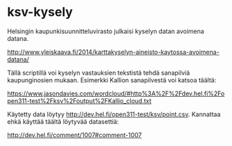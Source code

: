 ksv-kysely
==========

Helsingin kaupunkisuunnitteluvirasto julkaisi kyselyn datan avoimena datana.

http://www.yleiskaava.fi/2014/karttakyselyn-aineisto-kaytossa-avoimena-datana/

Tällä scriptillä voi kyselyn vastauksien tekstistä tehdä sanapilviä kaupunginosien mukaan. Esimerkki Kallion sanapilvestä voi katsoa täältä:

https://www.jasondavies.com/wordcloud/#http%3A%2F%2Fdev.hel.fi%2Fopen311-test%2Fksv%2Foutput%2FKallio_cloud.txt


Käytetty data löytyy  http://dev.hel.fi/open311-test/ksv/point.csv. Kannattaa ehkä käyttää täältä löytyvää datasettiä:

http://dev.hel.fi/comment/1007#comment-1007



